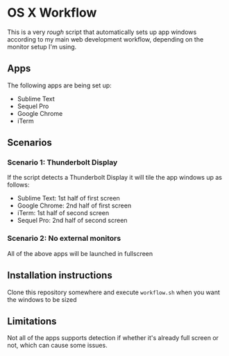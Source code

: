 # OS X Workflow

This is a very *rough* script that automatically sets up app windows according to my main web development workflow, depending on the monitor setup I'm using.

## Apps

The following apps are being set up:

* Sublime Text
* Sequel Pro
* Google Chrome
* iTerm

## Scenarios

### Scenario 1: Thunderbolt Display

If the script detects a Thunderbolt Display it will tile the app windows up as follows:

* Sublime Text: 1st half of first screen
* Google Chrome: 2nd half of first screen
* iTerm: 1st half of second screen
* Sequel Pro: 2nd half of second screen

### Scenario 2: No external monitors

All of the above apps will be launched in fullscreen

## Installation instructions

Clone this repository somewhere and execute `workflow.sh` when you want the windows to be sized

## Limitations

Not all of the apps supports detection if whether it's already full screen or not, which can cause some issues.